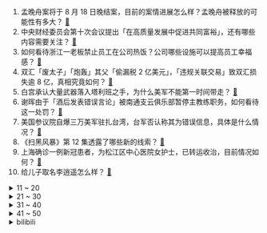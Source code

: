 1. 孟晚舟案将于 8 月 18 日晚结案，目前的案情进展怎么样？孟晚舟被释放的可能性有多大？ [:link:](https://www.zhihu.com/question/480680421)
2. 中央财经委员会第十次会议提出「在高质量发展中促进共同富裕」，还有哪些内容需要关注？ [:link:](https://www.zhihu.com/question/480575874)
3. 如何看待浙江一老板禁止员工在公司热饭？公司哪些设施可以提高员工幸福感？ [:link:](https://www.zhihu.com/question/480698173)
4. 双汇「废太子」「炮轰」其父「偷漏税 2 亿美元」，「违规关联交易」致双汇损失逾 8 亿，真相究竟如何？ [:link:](https://www.zhihu.com/question/480658364)
5. 白宫承认大量武器落入塔利班之手，为什么美军不能第一时间带走？ [:link:](https://www.zhihu.com/question/480627719)
6. 谢晖由于「酒后发表错误言论」被南通支云俱乐部暂停主教练职务，如何看待这一处罚？ [:link:](https://www.zhihu.com/question/480720733)
7. 美国参议院自爆三万美军驻扎台湾，台军否认称其为错误信息，具体是什么情况？ [:link:](https://www.zhihu.com/question/480411970)
8. 《扫黑风暴》第 12 集透露了哪些新的线索？ [:link:](https://www.zhihu.com/question/480508915)
9. 上海确诊一例新冠患者，为松江区中心医院女护士，已转运收治，目前情况如何？ [:link:](https://www.zhihu.com/question/480732617)
10. 给儿子取名李逍遥怎么样？ [:link:](https://www.zhihu.com/question/473619773)
<details>
<summary>11 ~ 20</summary>

11. 为什么感觉现在的西红柿吃不出「小时候的味道」了？ [:link:](https://www.zhihu.com/question/480348021)
12. 如何评价湖南卫视 818 晚会上周深和国乐大师方锦龙的合作舞台《平凡之路》、《大鱼》？ [:link:](https://www.zhihu.com/question/480754282)
13. 技能爆料已出，雷电将军值得抽吗? [:link:](https://www.zhihu.com/question/474777228)
14. 一分钟奥特曼和十个亿，选哪个？ [:link:](https://www.zhihu.com/question/472319404)
15. 你认为TF三代最好看的三个小孩是哪三个？ [:link:](https://www.zhihu.com/question/476575291)
16. 《星际争霸》在当年的游戏圈是什么地位？ [:link:](https://www.zhihu.com/question/432223685)
17. 研究生哪些行为可以在导师那超加分？ [:link:](https://www.zhihu.com/question/443960725)
18. 阿富汗副总统麾下部队正与塔利班作战，已夺回一省首府，这对阿富汗局势有什么影响？ [:link:](https://www.zhihu.com/question/480559834)
19. 为什么现在的上衣越来越短？ [:link:](https://www.zhihu.com/question/467103986)
20. 北京一酒店餐厅人狗同桌吃饭，酒店回应狗狗病了需要照顾。你支持宠物进饭店吗？ [:link:](https://www.zhihu.com/question/480473618)
</details>
<details>
<summary>21 ~ 30</summary>

21. 为什么五条人这么受欢迎？ [:link:](https://www.zhihu.com/question/415839670)
22. 阿塔发言人称「阿富汗将停止生产毒品，成为一个没有毒品的国家」，未来阿富汗将依靠什么方面发展经济？ [:link:](https://www.zhihu.com/question/480614268)
23. 高中毕业买化妆品被父亲严厉说教并称“再买就给我丢掉”，我应该怎么说服他练习化妆是步入社会必须？ [:link:](https://www.zhihu.com/question/479283237)
24. 上海一男子为赌债杀妻焚尸被判处死刑，其在审讯中态度嚣张声称「就想快点枪毙」，哪些信息值得关注？ [:link:](https://www.zhihu.com/question/480574652)
25. 腾讯视频起诉抖音侵权《扫黑风暴》索赔 1 亿，法院已立案，该案有哪些信息值得关注？侵犯著作权怎样界定？ [:link:](https://www.zhihu.com/question/480617076)
26. 为什么老人总以孩子会不会说「场面话」，来评判这个孩子以后会不会有成就? [:link:](https://www.zhihu.com/question/477260086)
27. 21届毕业生，工作两个月，月薪四千左右，却依然很焦虑，很迷茫，害怕自己的一生就这样碌碌无为，该怎么办？ [:link:](https://www.zhihu.com/question/479263543)
28. 大一被调剂到计算机，但对电脑根本不了解，就只会上上网聊聊天，连入门都算不上，现在应该怎样入门？ [:link:](https://www.zhihu.com/question/479300955)
29. 售楼处说房子只剩几套了是真的吗？ [:link:](https://www.zhihu.com/question/460961867)
30. 阿富汗前副总统自封「临时总统」，称永远不会向塔利班低头，这会影响阿富汗局势吗？ [:link:](https://www.zhihu.com/question/480583290)
</details>
<details>
<summary>31 ~ 40</summary>

31. 为什么周围的人都会玩狼人杀只有我不会？ [:link:](https://www.zhihu.com/question/462199710)
32. 中考砸了考到了一个很差的高中，这辈子还有希望吗？ [:link:](https://www.zhihu.com/question/477046136)
33. 工信部通报微信等 43 款 APP 违规调用通信录、开屏弹窗骚扰用户等问题，违规行为为何屡禁不止？ [:link:](https://www.zhihu.com/question/480689787)
34. 网易游戏《一梦江湖》被曝一套衣服需累计充值 24.8w 才能兑换，被投诉到消费保平台，此定价是否合理？ [:link:](https://www.zhihu.com/question/479528984)
35. 如何评价2021年8月发售的策略游戏新作《HUMANKIND》（人类）？ [:link:](https://www.zhihu.com/question/383497512)
36. 如果实习经历多，简历中可以删掉校园经历吗？ [:link:](https://www.zhihu.com/question/479964871)
37. 2021 级大一新生一个月生活费多少合适? [:link:](https://www.zhihu.com/question/475121390)
38. 如何用一句话形容 2021 LPL 夏季赛各队伍的赛场表现？ [:link:](https://www.zhihu.com/question/477286099)
39. 当全职妈妈已经 6 年了，渴望又害怕重回职场，怎么办？ [:link:](https://www.zhihu.com/question/479807161)
40. 国产游戏《波西亚时光》开发商发文斥责淘宝驳回其打击盗版的申诉，暴露了哪些问题？该如何维权？ [:link:](https://www.zhihu.com/question/480462739)
</details>
<details>
<summary>41 ~ 50</summary>

41. 如何评价《心动的信号》第四季第九期？ [:link:](https://www.zhihu.com/question/480743458)
42. 有哪些智能好物让你能把科技融入生活？ [:link:](https://www.zhihu.com/question/480180657)
43. 女孩子如何把哥们变成男朋友？ [:link:](https://www.zhihu.com/question/334849966)
44. 买投影仪还是大屏幕电视？ [:link:](https://www.zhihu.com/question/22925179)
45. 除了小ck，有哪些平价又小众的包包推荐？ [:link:](https://www.zhihu.com/question/386460424)
46. 如何评价周深为电视剧《乔家的儿女》演唱的主题曲《生活总该迎着光亮》？ [:link:](https://www.zhihu.com/question/480329021)
47. 初中生(初三)该拥有自己的手机吗？ [:link:](https://www.zhihu.com/question/479805561)
48. 金融工作哪些岗位可以薪水稳健发展到40w? [:link:](https://www.zhihu.com/question/455694393)
49. 如何评价游戏《明日方舟》即将推出的「记录修复」功能？ [:link:](https://www.zhihu.com/question/480162009)
50. 有哪些实用且让人眼前一亮的礼物推荐？ [:link:](https://www.zhihu.com/question/431896272)
</details><details>
<summary>bilibili</summary>

1. 【才浅手工】花费4个月25万元探寻三星堆金杖制作工艺之谜 [:link:](//www.bilibili.com/video/BV1Nf4y1G7ZS)
2. 《 正 道 的 光 》 [:link:](//www.bilibili.com/video/BV1tg41157Lm)
3. 10条黄鱼煮一碗汤！4两面粉压一张皮！ [:link:](//www.bilibili.com/video/BV1hq4y1S7rP)
4. 帝皇铠甲！我三个月的心血！ [:link:](//www.bilibili.com/video/BV1Fy4y157SH)
5. 把粉丝初中写的小说拍成视频，蚌埠住了哈哈哈哈哈哈 [:link:](//www.bilibili.com/video/BV1oh411i75H)
6. 不是吧不是吧，别人发都火了，我自己发还能火吗？ [:link:](//www.bilibili.com/video/BV1AL411b7Hk)
7. 医生：放心这就是镇定剂 [:link:](//www.bilibili.com/video/BV1sg41157sA)
8. 我们耗时3周给地球海底建模制作视频，告诉你抽干海水海底的样子，这是一个比NASA更好看的版本 [:link:](//www.bilibili.com/video/BV1wL4y1v754)
9. 笑点低是吵不了架的 [:link:](//www.bilibili.com/video/BV15h411i7Cz)
10. 人类高质量玩具！我蚌埠住了，哈哈哈哈哈哈 [:link:](//www.bilibili.com/video/BV1jL4y1e7Uz)
<details>
<summary>11 ~ 20</summary>

11. 我叫“章鱼哥” 一个平凡的人 [:link:](//www.bilibili.com/video/BV1Kq4y1M7Eq)
12. 【觉醒年代|说书人】前方高能预警！！ [:link:](//www.bilibili.com/video/BV1cM4y1L7Ja)
13. 【奥运冠军】吕小军入驻B站 [:link:](//www.bilibili.com/video/BV1po4y1U7be)
14. “来吧来吧巨浪，来吧来吧风暴，我们已经准备好！” [:link:](//www.bilibili.com/video/BV1AL411J7sS)
15. 新疆烤包子：2块5一个，一口爆汁！千万不能咬着吃！ [:link:](//www.bilibili.com/video/BV1Nb4y1S7jc)
16. 差不多得了，互联网掘墓人，滥用挖坟清算可不是正义 [:link:](//www.bilibili.com/video/BV1gf4y1G7F3)
17. 全国各地都有啥样的口音？ [:link:](//www.bilibili.com/video/BV1xv411N7pQ)
18. 我怀念的 [:link:](//www.bilibili.com/video/BV1cq4y1D77P)
19. 【梦泪求婚纪】生日这天，她答应嫁给我了 [:link:](//www.bilibili.com/video/BV1564y1e7CS)
20. 评分2.7！B站评分垫底动画! 看完彻底给我整不会了 [:link:](//www.bilibili.com/video/BV1SQ4y127tz)
</details>
<details>
<summary>21 ~ 30</summary>

21. 自己不舍的吃的粥却拿出来招待我，这次来给奶奶换上新床铺… [:link:](//www.bilibili.com/video/BV1Jf4y137ms)
22. 油 腻 修 仙 [:link:](//www.bilibili.com/video/BV1VQ4y1m772)
23. 【明日方舟】“多索雷斯”剿灭DH-MO-1平民单核攻略！阵容平民+单精2+语音详解的愉悦攻略！《明日方舟》|魔法Zc目录 [:link:](//www.bilibili.com/video/BV193411q7FK)
24. ⚡⚡我炸干了沉默⚡⚡ [:link:](//www.bilibili.com/video/BV1Ag411j7Vw)
25. 【最新消息】涉嫌强奸罪，吴亦凡被批捕！ [:link:](//www.bilibili.com/video/BV1jQ4y1m7XP)
26. 简单的生日餐，泡面配鸡蛋，一瓶黄桃罐头，知足了 [:link:](//www.bilibili.com/video/BV1Dy4y1V794)
27. 全程高能！难度等级从1到100的技巧抛物，纵享丝滑 [:link:](//www.bilibili.com/video/BV1ry4y1L7Ng)
28. 【时代少年团】《夏日vlog》之弟弟爱吃的菜 [:link:](//www.bilibili.com/video/BV1wy4y15779)
29. “打人都没力气，还说是黑社会？”【国产反派/高燃手书】 [:link:](//www.bilibili.com/video/BV1Hv411N7Sv)
30. 【罗翔】趣味学习还是枯燥学习？我选择折中！读评论#10 [:link:](//www.bilibili.com/video/BV1Rv411K7Qg)
</details>
<details>
<summary>31 ~ 40</summary>

31. 【路温】国产女性群像剧，总是拍得不得劲儿 [:link:](//www.bilibili.com/video/BV17h411i7NK)
32. 【原神】自制番剧《丘神》第十一集——“情理之中的结局" [:link:](//www.bilibili.com/video/BV1DA411w774)
33. 感谢老弟的信任 [:link:](//www.bilibili.com/video/BV1AL4y1e7LE)
34. 《 坦 白 局 》 [:link:](//www.bilibili.com/video/BV1Kv411N7Tk)
35. 耗资千万的诚意之作！刘慈欣科幻漫画一口气看完！ [:link:](//www.bilibili.com/video/BV17L4y1e7tr)
36. 当所有玩家的移动跳跃「完全同步」!! [:link:](//www.bilibili.com/video/BV1E44y1k7sH)
37. 帅小伙花7个小时去吃正宗的宁夏滩羊肉，果然名不虚传！ [:link:](//www.bilibili.com/video/BV1jv411N7rA)
38. 《妇仇者联盟》：枪在手，跟鹅走！ [:link:](//www.bilibili.com/video/BV1Rq4y1n7CR)
39. 打破次元壁！蜡笔小新家的爆款拉面 现实中真的会好吃吗？？ [:link:](//www.bilibili.com/video/BV13L4y1v7XT)
40. 深扒张哲瀚越扒越恐怖！狂热粉伤心洗白：我家哥哥是爱国青年！ [:link:](//www.bilibili.com/video/BV1qP4y1s7r3)
</details>
<details>
<summary>41 ~ 50</summary>

41. 我 今 年 最 牛 的 视 频 [:link:](//www.bilibili.com/video/BV1e3411z7p4)
42. 我的世界，但是所有的方块都是随机的！ [:link:](//www.bilibili.com/video/BV1s44y1y7ec)
43. 靠谱盘点130:离大谱！微笑狙击管泽元做法现场，S10四支队伍无缘世界赛，阿水:寄！ [:link:](//www.bilibili.com/video/BV1qA411A7FF)
44. 花两个月，制作巨大猫罐头翻糖蛋糕（内含女装） [:link:](//www.bilibili.com/video/BV1PQ4y1m72e)
45. 观棋有语127：阿富汗笑话&娱乐圈的蠢人和坏人 [:link:](//www.bilibili.com/video/BV16U4y1E7Yi)
46. 女朋友玩的能有什么问题？没有问题！ [:link:](//www.bilibili.com/video/BV1Yo4y1U7wr)
47. 猫和老鼠四川话版 假老练和风车车（有字幕） [:link:](//www.bilibili.com/video/BV1tQ4y12761)
48. 疯狂！Word的极限操作 [:link:](//www.bilibili.com/video/BV1HL411J7Cs)
49. 女主演了两集发现自己是群演【阅片无数Ⅱ 15】 [:link:](//www.bilibili.com/video/BV1h64y1q7zo)
50. 【我 的 永 远 的 憨 批 朋 友】 [:link:](//www.bilibili.com/video/BV1P44y1y7Sf)
</details>
<details>
<summary>51 ~ 60</summary>

51. 💗别 人 家 的 龙 ~💗 [:link:](//www.bilibili.com/video/BV1AM4y1L7mj)
52. 张哲瀚：顶流，保质期5个月。 [:link:](//www.bilibili.com/video/BV1vy4y1V7Ru)
53. 《原神》角色演示-「草离：听书人」 [:link:](//www.bilibili.com/video/BV1Pq4y1M7Ti)
54. 【原神】急速神瞳攻略，3小时拿完292颗神瞳，全程领跑 [:link:](//www.bilibili.com/video/BV1fU4y177uc)
55. 【原神动画】解密！攀高危险！ [:link:](//www.bilibili.com/video/BV1sL4y1e7c1)
56. 饮茶哥：展示一下我学的普通话 [:link:](//www.bilibili.com/video/BV1FL4y1v7Cu)
57. 《进  来  省  钱》 [:link:](//www.bilibili.com/video/BV1tL4y1e7rC)
58. 广岛绝不无辜，把侵略者当成受害者的某些人需要“补课”【逸语道破】 [:link:](//www.bilibili.com/video/BV12q4y1Q7Jn)
59. 撕皮2.0。 超级完美一定要看！！ [:link:](//www.bilibili.com/video/BV1H64y1q7xP)
60. 二次元无了！日本人耻辱柱+1，深扒开幕式背后内幕！ [:link:](//www.bilibili.com/video/BV1DU4y1E7ip)
</details>
<details>
<summary>61 ~ 70</summary>

61. “西贡2.0”火速上演，阿富汗为什么又姓了塔利班？【消化一下】 [:link:](//www.bilibili.com/video/BV1QL4y1e7Vt)
62. 方块人变成真人啦！ [:link:](//www.bilibili.com/video/BV1g341167Rd)
63. 成龙："不骗你！你试试我手上这幅面具！"【面具篇02集】 [:link:](//www.bilibili.com/video/BV1QQ4y1277k)
64. S T A Y [:link:](//www.bilibili.com/video/BV1zg411j7NL)
65. 拼多多向我索赔100万，我没有100万 [:link:](//www.bilibili.com/video/BV1Hf4y1G7rQ)
66. 看得人发抖，这剧太敢拍了！国产罪案剧《扫黑风暴》第一期 [:link:](//www.bilibili.com/video/BV1D3411q7qp)
67. 我把靖国神社烧了，违法吗？ [:link:](//www.bilibili.com/video/BV1aQ4y127Zm)
68. 一口气看完，火影忍者1-720集！10亿人的青春 [:link:](//www.bilibili.com/video/BV1dh411i7kK)
69. 王刚美食游记：不远千里游学福州拜访高人，求学国宴名菜“佛跳墙” [:link:](//www.bilibili.com/video/BV1Wh411B7ed)
70. 骚扰电话：没想到我被骚扰了！！！ [:link:](//www.bilibili.com/video/BV11h411B7yF)
</details>
<details>
<summary>71 ~ 80</summary>

71. 危机：纽约下水道的老鼠突变出4种独特毒株 [:link:](//www.bilibili.com/video/BV1sQ4y127LE)
72. 【猛男舞团】黄皮外星人菲律宾总代理 [:link:](//www.bilibili.com/video/BV1j44y1y7Lo)
73. 「小白」iQOO 8 Pro测评：这机好像真没短板了… [:link:](//www.bilibili.com/video/BV1j64y1v7NL)
74. 黑丝就算了兄弟！ [:link:](//www.bilibili.com/video/BV1th411i7NQ)
75. 189一袋李明华调料真的好吃吗？小伙亲自测试，结果却一言难尽 [:link:](//www.bilibili.com/video/BV1Vf4y1G79H)
76. 【电竞星快报】毒奶人设？不，这是自然规律！（第三季30期） [:link:](//www.bilibili.com/video/BV1HQ4y1m73D)
77. 一级致癌物的广告，竟然上了知名街舞综艺，求求槟榔厂商们，别再迫害年轻人了【洞察社会系列46】 [:link:](//www.bilibili.com/video/BV1e64y1q7FU)
78. 【目标论03】自律上瘾！BUG级的大脑操纵术 [:link:](//www.bilibili.com/video/BV1tq4y1S7y9)
79. “但愿他看到我，一眼就喜欢我，他会的，他一定会的！” [:link:](//www.bilibili.com/video/BV1Vb4y167kf)
80. 小何灭“红火蚁”被网络圣人攻击，被气得一肚子气，怎么不说新冠病毒也是小生命 [:link:](//www.bilibili.com/video/BV1dL4y1Y7Ef)
</details>
<details>
<summary>81 ~ 90</summary>

81. 戏精归来，越狱天团再聚首！各种骚操作意想不到，《越狱》第四季1-2 [:link:](//www.bilibili.com/video/BV1Bf4y1P7DL)
82. 【22娘×33娘】祝2233生日快乐！ [:link:](//www.bilibili.com/video/BV1EL4y1e7r9)
83. MC当所有生物都可以产奶？每种奶都有不同的效果！带你吃吃喝喝生存！我的世界Minecraft [:link:](//www.bilibili.com/video/BV1hM4y1L7Qv)
84. 《B 站 各 等 级 用 户 现 状  ②》 [:link:](//www.bilibili.com/video/BV1bM4y1L7Rw)
85. 10岁会5门语言，18岁硕士毕业？俩主角都开挂，小说都不敢这么写！ [:link:](//www.bilibili.com/video/BV13b4y1S7QT)
86. 胖小伙玩了一年日本扭蛋机竟然中了这么多switch？！【读评论】 [:link:](//www.bilibili.com/video/BV1Sy4y1V75J)
87. 『魔改动画』养  错  龙  了 [:link:](//www.bilibili.com/video/BV1sf4y1375b)
88. 这是谁发明的吃法！给我出来 [:link:](//www.bilibili.com/video/BV1Bg411j7Pv)
89. 【方舟动画】斯卡蒂买瓜 [:link:](//www.bilibili.com/video/BV1f64y1i7j5)
90. 我们买来了一大堆吃的...来测试一些厨房小工具... [:link:](//www.bilibili.com/video/BV11q4y1S7x9)
</details>
<details>
<summary>91 ~ 100</summary>

91. 一个人长期缺爱，会发生什么变化！？ [:link:](//www.bilibili.com/video/BV1SA411w7oq)
92. 【半佛】说到环保，中国笑了 [:link:](//www.bilibili.com/video/BV1XA411P7Cw)
93. 无敌の一笔 [:link:](//www.bilibili.com/video/BV1cq4y1H7x4)
94. 骨 头 社 的 另 类 美 学 [:link:](//www.bilibili.com/video/BV1WA411w7MQ)
95. 怪不得小说里霸总一眼就能认出自己和心爱女人生的孩子！！！ [:link:](//www.bilibili.com/video/BV1rv411P7Ag)
96. 老师你就是这样监考的吗！？？ [:link:](//www.bilibili.com/video/BV1964y1i74d)
97. 阿富汗“大决战”结束，塔利班的建国路“畅通无阻” [:link:](//www.bilibili.com/video/BV1i64y1q7qs)
98. 金Bili辉煌的一天 [:link:](//www.bilibili.com/video/BV1cq4y1M7Ry)
99. 今天才知道，椰子上有个小开关，轻轻敲几下，椰肉完整脱落 [:link:](//www.bilibili.com/video/BV1HM4y1L7Cj)
100. 纯净天籁之音！治愈童声演绎超动听《Diamonds》，油管7亿次播放儿童合唱团One Voice来了~ [:link:](//www.bilibili.com/video/BV1WM4y1L7uf)
</details></details>